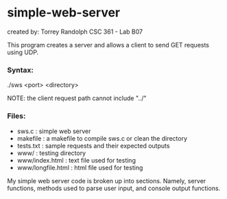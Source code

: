 # simple-web-server
created by: Torrey Randolph
            CSC 361 - Lab B07

This program creates a server and allows a client to send GET requests using UDP.

### Syntax:
  ./sws \<port\> \<directory\>

NOTE: the client request path cannot include "../"

### Files:
 - sws.c : simple web server
 - makefile : a makefile to compile sws.c or clean the directory
 - tests.txt : sample requests and their expected outputs
 - www/ : testing directory
 - www/index.html : text file used for testing
 - www/longfile.html : html file used for testing
            
My simple web server code is broken up into sections. Namely, server functions, methods used to parse user input, and console output functions.
